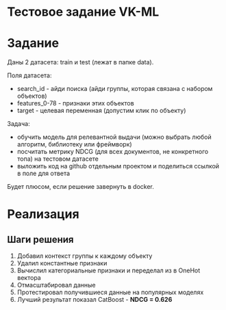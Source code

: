 # Тестовое задание VK-ML

# Задание

Даны 2 датасета: train и test (лежат в папке data).

Поля датасета:
* search_id - айди поиска (айди группы, которая связана с набором объектов)
* features_0-78 - признаки этих объектов
* target - целевая переменная (допустим клик по объекту)

Задача:
* обучить модель для релевантной выдачи (можно выбрать любой алгоритм, библиотеку или фреймворк)
* посчитать метрику NDCG (для всех документов, не конкретного топа) на тестовом датасете
* выложить код на github отдельным проектом и поделиться ссылкой в поле для ответа

Будет плюсом, если решение завернуть в docker.

# Реализация

## Шаги решения
1. Добавил контекст группы к каждому объекту
2. Удалил константные признаки
3. Вычислил категориальные признаки и переделал из в OneHot вектора
4. Отмасштабировал данные
5. Протестировал получившиеся данные на популярных моделях
6. Лучший результат показал CatBoost - **NDCG = 0.626**

